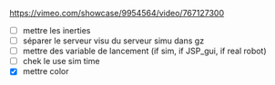 https://vimeo.com/showcase/9954564/video/767127300


 - [ ] mettre les inerties
 - [ ] séparer le serveur visu du serveur simu dans gz
 - [ ] mettre des variable de lancement (if sim, if JSP_gui, if real robot)
 - [ ] chek le use sim time
 - [x] mettre color
